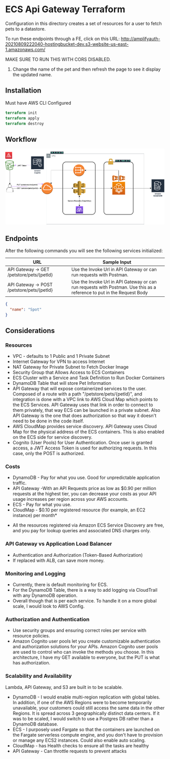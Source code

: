 # ECS Api Gateway Terraform
Configuration in this directory creates a set of resources for a user to fetch pets to a datastore.

To run these endpoints through a FE, click on this URL:
http://amplifyauth-20210809222040-hostingbucket-dev.s3-website-us-east-1.amazonaws.com/

MAKE SURE TO RUN THIS WITH CORS DISABLED. 
1. Change the name of the pet and then refresh the page to see it display the updated name.

## Installation
Must have AWS CLI Configured

```terraform
terraform init
terraform apply
terraform destroy
```

## Workflow
![Workflow Diagram](https://github.com/sfidahussain/mini-app-terraform/blob/main/ECS%20Api%20Gateway.png)


## Endpoints
After the following commands you will see the following services initialized: 

| URL | Sample Input | 
| --- | ------------ | 
| API Gateway -> GET /petstore/pets/{petId} | Use the Invoke Url in API Gateway or can run requests with Postman. | 
| API Gateway -> POST /petstore/pets/{petId} | Use the Invoke Url in API Gateway or can run requests with Postman. Use this as a reference to put in the Request Body |

```json
{
  "name": "Spot"
}
```

## Considerations
### Resources
- VPC - defaults to 1 Public and 1 Private Subnet
- Internet Gateway for VPN to access Internet
- NAT Gateway for Private Subnet to Fetch Docker Image
- Security Group that Allows Access to ECS Containers
- ECS Cluster with a Service and Task Definition to Run Docker Containers
- DynamoDB Table that will store Pet Information
- API Gateway that will expose containerized services to the user. Composed of a route with a path "/petstore/pets/{petId}", and integration is done with a VPC link to AWS Cloud Map which points to the ECS Services. API Gateway uses that link in order to connect to them privately, that way ECS can be launched in a private subnet. Also API Gateway is the one that does authorization so that way it doesn't need to be done in the code itself.
- AWS CloudMap provides service discovery. API Gateway uses Cloud Map for the physical address of the ECS containers. This is also enabled on the ECS side for service discovery.
- Cognito (User Pools) for User Authentication. Once user is granted access, a JWT Access Token is used for authorizing requests. In this case, only the POST is authorized.

### Costs
- DynamoDB - Pay for what you use. Good for unpredictable application traffic.
- API Gateway  -With an API Requests price as low as $0.90 per million requests at the highest tier, you can decrease your costs as your API usage increases per region across your AWS accounts.
- ECS - Pay for what you use.
- CloudMap - $0.10 per registered resource (for example, an EC2 instance) per month*
* All the resources registered via Amazon ECS Service Discovery are free, and you pay for lookup queries and associated DNS charges only.

### API Gateway vs Application Load Balancer
- Authentication and Authorization (Token-Based Authorization)
- If replaced with ALB, can save more money.


### Monitoring and Logging
- Currently, there is default monitoring for ECS.
- For the DynamoDB Table, there is a way to add logging via CloudTrail with any DynamoDB operation.
- Overall though that is per each service. To handle it on a more global scale, I would look to AWS Config.

### Authorization and Authentication
- Use security groups and ensuring correct roles per service with resource policies.
- Amazon Cognito user pools let you create customizable authentication and authorization solutions for your APIs. Amazon Cognito user pools are used to control who can invoke the methods you choose. In this architecture, I have my GET available to everyone, but the PUT is what has authorization.

### Scalability and Availability
Lambda, API Gateway, and S3 are built in to be scalable.

- DynamoDB - I would enable multi-region replication with global tables. In addition, if one of the AWS Regions were to become temporarily unavailable, your customers could still access the same  data in the other Regions. It is spread across 3 geographically distinct data centers. If it was to be scaled, I would switch to use a Postgres DB rather than a DynamoDB database. 
- ECS - I purposely used Fargate so that the containers are launched on the Fargate serverless compute engine, and you don't have to provision or manage any ECS2 instances. Could also enable auto scaling.
- CloudMap - has Health checks to ensure all the tasks are healthy
- API Gateway - Can throttle requests to prevent attacks
